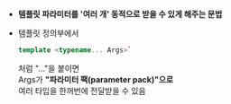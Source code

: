 

- **템플릿 파라미터를 '여러 개' 동적으로 받을 수 있게 해주는 문법**
    
- 템플릿 정의부에서
    
    ```cpp
    template <typename... Args>`
    ```

    처럼 "..."을 붙이면  
    Args가 **"파라미터 팩(parameter pack)"으로**  
    여러 타입을 한꺼번에 전달받을 수 있음